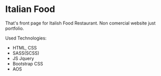 # Italian Food
That's front page for Italish Food Restaurant. Non comercial website just portfolio.

Used Technologies:
- HTML, CSS
- SASS(SCSS)
- JS Jquery
- Bootstrap CSS
- AOS
